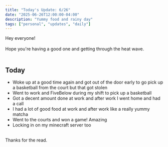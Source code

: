 ```yaml
---
title: "Today's Update: 6/26"
date: "2025-06-26T12:00:00-04:00"
description: "Yummy food and rainy day"
tags: ["personal", "updates", "daily"]
---
```


Hey everyone!<br /><br />
Hope you're having a good one and getting through the heat wave.<br /><br />
## Today<br />

* Woke up at a good time again and got out of the door early to go pick up a basketball from the court but that got stolen
* Went to work and FiveBelow during my shift to pick up a basketball
* Got a decent amount done at work and after work I went home and had a call
* I had a lot of good food at work and after work like a really yummy matcha
* Went to the courts and won a game! Amazing
* Locking in on my minecraft server too <br /><br />

Thanks for the read. <br /><br />